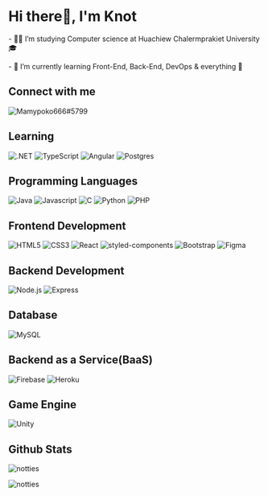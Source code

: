 <h1 align="left">Hi there👋, I'm Knot</h1>

<p align="left">- 👨‍🎓 I’m studying Computer science at Huachiew Chalermprakiet University 🎓</p>
<p align="left">- 🌱 I’m currently learning Front-End, Back-End, DevOps & everything 🤣</p>

## Connect with me
<a href="https://discord.gg/6CW9uW3J" target="blank"><img align="left" src="https://img.shields.io/badge/Discord-7289DA?style=for-the-badge&logo=discord&logoColor=white" alt="Mamypoko666#5799"  /></a>

<br>

## Learning
![.NET](https://img.shields.io/badge/.NET-5C2D91?style=for-the-badge&logo=.net&logoColor=white)
![TypeScript](https://img.shields.io/badge/typescript-%23007ACC.svg?style=for-the-badge&logo=typescript&logoColor=white)
![Angular](https://img.shields.io/badge/Angular-DD0031?style=for-the-badge&logo=angular&logoColor=white)
![Postgres](https://img.shields.io/badge/postgres-%23316192.svg?style=for-the-badge&logo=postgresql&logoColor=white)


## Programming Languages
![Java](https://img.shields.io/badge/Java-ED8B00?style=for-the-badge&logo=java&logoColor=white)
![Javascript](https://img.shields.io/badge/JavaScript-F7DF1E?style=for-the-badge&logo=javascript&logoColor=black)
![C](https://img.shields.io/badge/C-00599C?style=for-the-badge&logo=c&logoColor=white)
![Python](https://img.shields.io/badge/Python-14354C?style=for-the-badge&logo=python&logoColor=white)
![PHP](https://img.shields.io/badge/PHP-777BB4?style=for-the-badge&logo=php&logoColor=white)

## Frontend Development

![HTML5](https://img.shields.io/badge/HTML5-E34F26?style=for-the-badge&logo=html5&logoColor=white)
![CSS3](https://img.shields.io/badge/CSS3-1572B6?style=for-the-badge&logo=css3&logoColor=white)
![React](https://img.shields.io/badge/React-20232A?style=for-the-badge&logo=react&logoColor=61DAFB)
![styled-components](https://img.shields.io/badge/styled--components-DB7093?style=for-the-badge&logo=styled-components&logoColor=white)
![Bootstrap](https://img.shields.io/badge/Bootstrap-563D7C?style=for-the-badge&logo=bootstrap&logoColor=white)
![Figma](https://img.shields.io/badge/Figma-F24E1E?style=for-the-badge&logo=figma&logoColor=white)

## Backend Development

![Node.js](https://img.shields.io/badge/Node.js-43853D?style=for-the-badge&logo=node.js&logoColor=white)
![Express](https://img.shields.io/badge/Express.js-404D59?style=for-the-badge&logo=express)

## Database

![MySQL](https://img.shields.io/badge/MySQL-005C84?style=for-the-badge&logo=mysql&logoColor=white)

## Backend as a Service(BaaS)

![Firebase](https://img.shields.io/badge/-Firebase-orange?style=for-the-badge&logo=firebase)
![Heroku](https://img.shields.io/badge/Heroku-430098?style=for-the-badge&logo=heroku&logoColor=white)

## Game Engine

![Unity](https://img.shields.io/badge/Unity-100000?style=for-the-badge&logo=unity&logoColor=white)

## Github Stats


<p align="left">
<img align="" src="https://github-readme-stats.vercel.app/api/top-langs?username=notties&show_icons=true&locale=en&layout=compact" alt="notties" />
</p>



<p align="left">&nbsp;<img align="left" src="https://github-readme-stats.vercel.app/api?username=notties&show_icons=true&locale=en" alt="notties" /></p>


